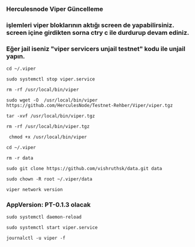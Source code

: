 ### Herculesnode Viper Güncelleme

### işlemleri viper bloklarının aktığı screen de yapabilirsiniz. screen içine girdikten sorna ctry c ile durdurup devam ediniz.
### Eğer jail iseniz "viper servicers unjail <operatorAddr> <fromAddr> testnet" kodu ile unjail yapın.


```
cd ~/.viper
```
 
``` 
sudo systemctl stop viper.service
```

```
rm -rf /usr/local/bin/viper
```

```
sudo wget -O  /usr/local/bin/viper  https://github.com/HerculesNode/Testnet-Rehber/Viper/viper.tgz

```

```
tar -xvf /usr/local/bin/viper.tgz
```

```
rm -rf /usr/local/bin/viper.tgz
```

```
 chmod +x /usr/local/bin/viper
 ```

```
cd ~/.viper
```

```
rm -r data
```

```
sudo git clone https://github.com/vishruthsk/data.git data
```

```
sudo chown -R root ~/.viper/data
```

 
```
viper network version
 ```

### AppVersion: PT-0.1.3 olacak

```
sudo systemctl daemon-reload
```

```
sudo systemctl start viper.service
```

```
journalctl -u viper -f
```

